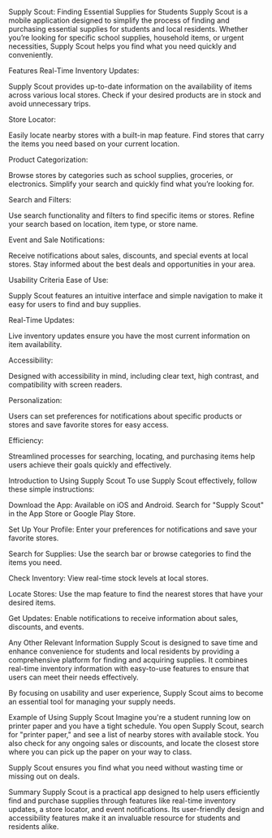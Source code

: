 Supply Scout: Finding Essential Supplies for Students
Supply Scout is a mobile application designed to simplify the process of finding and purchasing essential supplies for students and local residents. Whether you’re looking for specific school supplies, household items, or urgent necessities, Supply Scout helps you find what you need quickly and conveniently.

Features
Real-Time Inventory Updates:

Supply Scout provides up-to-date information on the availability of items across various local stores.
Check if your desired products are in stock and avoid unnecessary trips.

Store Locator:

Easily locate nearby stores with a built-in map feature.
Find stores that carry the items you need based on your current location.

Product Categorization:

Browse stores by categories such as school supplies, groceries, or electronics.
Simplify your search and quickly find what you’re looking for.

Search and Filters:

Use search functionality and filters to find specific items or stores.
Refine your search based on location, item type, or store name.

Event and Sale Notifications:

Receive notifications about sales, discounts, and special events at local stores.
Stay informed about the best deals and opportunities in your area.

Usability Criteria
Ease of Use:

Supply Scout features an intuitive interface and simple navigation to make it easy for users to find and buy supplies.

Real-Time Updates:

Live inventory updates ensure you have the most current information on item availability.

Accessibility:

Designed with accessibility in mind, including clear text, high contrast, and compatibility with screen readers.

Personalization:

Users can set preferences for notifications about specific products or stores and save favorite stores for easy access.

Efficiency:

Streamlined processes for searching, locating, and purchasing items help users achieve their goals quickly and effectively.

Introduction to Using Supply Scout
To use Supply Scout effectively, follow these simple instructions:

Download the App: Available on iOS and Android. Search for "Supply Scout" in the App Store or Google Play Store.

Set Up Your Profile: Enter your preferences for notifications and save your favorite stores.

Search for Supplies: Use the search bar or browse categories to find the items you need.

Check Inventory: View real-time stock levels at local stores.

Locate Stores: Use the map feature to find the nearest stores that have your desired items.

Get Updates: Enable notifications to receive information about sales, discounts, and events.

Any Other Relevant Information
Supply Scout is designed to save time and enhance convenience for students and local residents by providing a comprehensive platform for finding and acquiring supplies. It combines real-time inventory information with easy-to-use features to ensure that users can meet their needs effectively.

By focusing on usability and user experience, Supply Scout aims to become an essential tool for managing your supply needs.

Example of Using Supply Scout
Imagine you're a student running low on printer paper and you have a tight schedule. You open Supply Scout, search for "printer paper," and see a list of nearby stores with available stock. You also check for any ongoing sales or discounts, and locate the closest store where you can pick up the paper on your way to class.

Supply Scout ensures you find what you need without wasting time or missing out on deals.

Summary
Supply Scout is a practical app designed to help users efficiently find and purchase supplies through features like real-time inventory updates, a store locator, and event notifications. Its user-friendly design and accessibility features make it an invaluable resource for students and residents alike.
